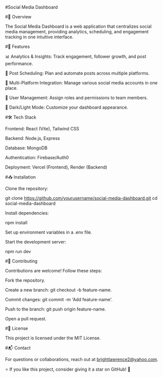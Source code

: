 #Social Media Dashboard



#🚀 Overview

The Social Media Dashboard is a web application that centralizes social media management, providing analytics, scheduling, and engagement tracking in one intuitive interface.

#🌟 Features

📊 Analytics & Insights: Track engagement, follower growth, and post performance.

📅 Post Scheduling: Plan and automate posts across multiple platforms.

🔗 Multi-Platform Integration: Manage various social media accounts in one place.

👥 User Management: Assign roles and permissions to team members.

🎨 Dark/Light Mode: Customize your dashboard appearance.

#🛠 Tech Stack

Frontend: React (Vite), Tailwind CSS

Backend: Node.js, Express

Database: MongoDB

Authentication: Firebase/Auth0

Deployment: Vercel (Frontend), Render (Backend)

#📥 Installation

Clone the repository:

git clone https://github.com/yourusername/social-media-dashboard.git
cd social-media-dashboard

Install dependencies:

npm install

Set up environment variables in a .env file.

Start the development server:

npm run dev

#🤝 Contributing

Contributions are welcome! Follow these steps:

Fork the repository.

Create a new branch: git checkout -b feature-name.

Commit changes: git commit -m 'Add feature-name'.

Push to the branch: git push origin feature-name.

Open a pull request.

#📜 License

This project is licensed under the MIT License.

#📬 Contact

For questions or collaborations, reach out at brightlawrence2@yahoo.com.

⭐ If you like this project, consider giving it a star on GitHub! 🚀
